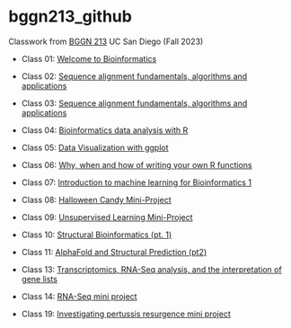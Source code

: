 # bggn213_github
Classwork from [BGGN 213](https://bioboot.github.io/bggn213_F23/) UC San Diego (Fall 2023)

- Class 01: [Welcome to Bioinformatics](https://github.com/kni9zd/bggn213_github/blob/main/lab1.pdf)

- Class 02: [Sequence alignment fundamentals, algorithms and applications](https://github.com/kni9zd/bggn213_github/blob/main/lab2.pdf)

- Class 03: [Sequence alignment fundamentals, algorithms and applications](https://github.com/kni9zd/bggn213_github/blob/main/class3.pdf)

- Class 04: [Bioinformatics data analysis with R](https://github.com/kni9zd/bggn213_github/blob/main/class4.pdf)

- Class 05: [Data Visualization with ggplot](https://github.com/kni9zd/bggn213_github/blob/main/Class_05/class5.pdf)

- Class 06: [Why, when and how of writing your own R functions](https://github.com/kni9zd/bggn213_github/blob/main/class6.pdf)

- Class 07: [Introduction to machine learning for Bioinformatics 1](https://github.com/kni9zd/bggn213_github/blob/main/class7.pdf)

- Class 08: [Halloween Candy Mini-Project](https://github.com/kni9zd/bggn213_github/blob/main/class8/lab8.html)

- Class 09: [Unsupervised Learning Mini-Project](https://github.com/kni9zd/bggn213_github/blob/main/lab9/lab9.pdf)

- Class 10: [Structural Bioinformatics (pt. 1)](https://github.com/kni9zd/bggn213_github/blob/main/AlphaFold/lab10.pdf)

- Class 11: [AlphaFold and Structural Prediction (pt2)](https://github.com/kni9zd/bggn213_github/blob/main/class11.md)

- Class 13: [Transcriptomics, RNA-Seq analysis, and the interpretation of gene lists](https://github.com/kni9zd/bggn213_github/blob/main/Class%2013/lab-13.pdf)

- Class 14: [RNA-Seq mini project](https://github.com/kni9zd/bggn213_github/blob/main/class-14.pdf)

- Class 19: [Investigating pertussis resurgence mini project](https://github.com/kni9zd/bggn213_github/blob/main/class%2019.md)


  
